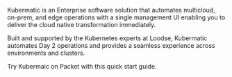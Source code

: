 <!-- <meta>
{
    "title":"Kubermatic",
    "slug":"Kubermatic",
    "description":"Using Kubeermatic on Packet",
    "author":"Mo Lawler",
    "github":"usrdev",
    "tag":["Devops", "Integrations"]
}
</meta> -->

Kubermatic is an Enterprise software solution that automates multicloud, on-prem, and edge operations with a single management UI enabling you to deliver the cloud native transformation immediately.

Built and supported by the Kubernetes experts at Loodse, Kubermatic automates Day 2 operations and provides a seamless experience across environments and clusters.

Try Kubermaic on Packet with this quick start guide.
